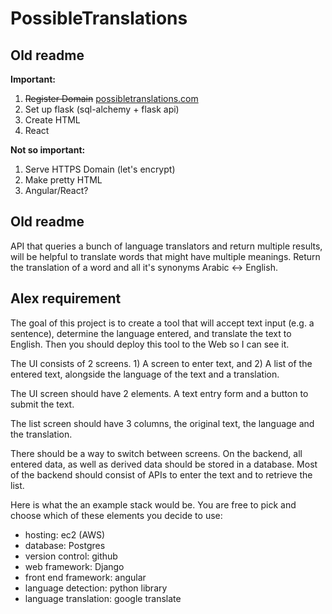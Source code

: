 # PossibleTranslations

## Old readme
**Important:**
1. ~~Register Domain~~ [possibletranslations.com](possibletranslations.com)
2. Set up flask (sql-alchemy + flask api)
3. Create HTML
4. React

**Not so important:**
1. Serve HTTPS Domain (let's encrypt)
2. Make pretty HTML
3. Angular/React?

## Old readme
API that queries a bunch of language translators and return multiple results, will be helpful to translate words that might have multiple meanings.
Return the translation of a word and all it's synonyms Arabic &lt;-> English.

## Alex requirement
The goal of this project is to create a tool that will accept text input (e.g. a sentence), determine the language entered, and translate the text to English. Then you should deploy this tool to the Web so I can see it.

The UI consists of 2 screens. 1) A screen to enter text, and 2) A list of the entered text, alongside the language of the text and a translation.

The UI screen should have 2 elements. A text entry form and a button to submit the text.

The list screen should have 3 columns, the original text, the language and the translation.

There should be a way to switch between screens.
On the backend, all entered data, as well as derived data should be stored in a database. Most of the backend should consist of APIs to enter the text and to retrieve the list.

Here is what the an example stack would be. You are free to pick and choose which of these elements you decide to use:

* hosting: ec2 (AWS)
* database: Postgres
* version control: github
* web framework: Django
* front end framework: angular
* language detection: python library
* language translation: google translate
